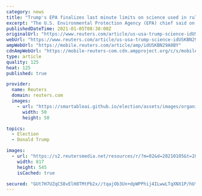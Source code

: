 ```yaml
---
category: news
title: "Trump's EPA finalizes last minute limits on science used in rulemaking"
excerpt: "The U.S. Environmental Protection Agency (EPA) chief said on Monday he has finalized a rule to limit what scientific research the agency can use to formulate regulations, in a concession to big business weeks before President Donald Trump leaves office."
publishedDateTime: 2021-01-05T08:38:00Z
originalUrl: "https://www.reuters.com/article/us-usa-trump-science-idUSKBN29A0BY"
webUrl: "https://www.reuters.com/article/us-usa-trump-science-idUSKBN29A0BY"
ampWebUrl: "https://mobile.reuters.com/article/amp/idUSKBN29A0BY"
cdnAmpWebUrl: "https://mobile-reuters-com.cdn.ampproject.org/c/s/mobile.reuters.com/article/amp/idUSKBN29A0BY"
type: article
quality: 125
heat: 125
published: true

provider:
  name: Reuters
  domain: reuters.com
  images:
    - url: "https://smartableai.github.io/election/assets/images/organizations/reuters.com-50x50.jpg"
      width: 50
      height: 50

topics:
  - Election
  - Donald Trump

images:
  - url: "https://s2.reutersmedia.net/resources/r/?m=02&d=20210105&t=2&i=1546614096&w=&fh=545px&fw=&ll=&pl=&sq=&r=LYNXMPEH0405C"
    width: 817
    height: 545
    isCached: true

secured: "GUt7H7UZqC58vElH8TMtPb2x//tqajOb3Un+dpWPPhij4ILwwLTqXNX1P/hUtNF9TTSQEOYrDfbglTVFI46OMoxApsy98IfzpKCoGSu1ssgi+vQwg5GPCWniMJ1/s1B2lLlQA8eK4u6e9LYBa5Ok8RArx67Y2xVQoeT7WF2dl9v7T79f31lWE6Q/+sTMPxaDAwBr+N2svtMBHKK0Y5Vc05naXXsNc7ZBx6XybMxMy3dQQiJJ1HQh6TaH9UfmTfyAed18VaDNzPV/4iDSPxhEAjrsIMkhWRk2RoqTbt5MetpiOe74E88D8vag3RfUZcjSnQPeT51OOzj1KFIBh4VJOMC/f9ltIYmFhaF4KvjZBvo=;heADW4ZB0RF0yXMoIUEDcQ=="
---
```


